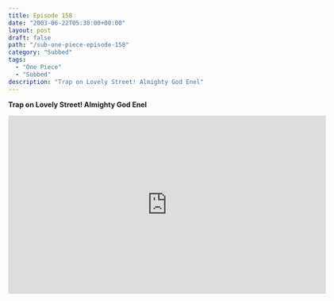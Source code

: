```yaml
---
title: Episode 158
date: "2003-06-22T05:30:00+00:00"
layout: post
draft: false
path: "/sub-one-piece-episode-158"
category: "Subbed"
tags:
  - "One Piece"
  - "Subbed"
description: "Trap on Lovely Street! Almighty God Enel"
---
```


**Trap on Lovely Street! Almighty God Enel**

<iframe width="640" height="360" src="https://www.rapidvideo.com/e/FXQE9V9EBB" frameborder="0" marginwidth=0 marginheight=0 scrolling=no allowfullscreen></iframe>

